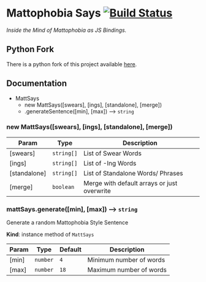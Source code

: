 # Mattophobia Says [![Build Status](https://travis-ci.org/lolPants/mattophobia-says.svg?branch=master)](https://travis-ci.org/lolPants/mattophobia-says)
_Inside the Mind of Mattophobia as JS Bindings._

## Python Fork
There is a python fork of this project available [here](https://github.com/DerpyChap/mattophobia_says).

## Documentation

* MattSays
    * new MattSays([swears], [ings], [standalone], [merge])
    * .generateSentence([min], [max]) --> `string`

### new MattSays([swears], [ings], [standalone], [merge])

| Param | Type | Description |
| --- | --- | --- |
| [swears] | `string[]` | List of Swear Words |
| [ings] | `string[]` | List of -Ing Words |
| [standalone] | `string[]` | List of Standalone Words/ Phrases |
| [merge] | `boolean` | Merge with default arrays or just overwrite |

### mattSays.generate([min], [max]) --> `string`
Generate a random Mattophobia Style Sentence

**Kind**: instance method of `MattSays`  

| Param | Type | Default | Description |
| --- | --- | --- | --- |
| [min] | `number` | `4` | Minimum number of words |
| [max] | `number` | `18` | Maximum number of words |
